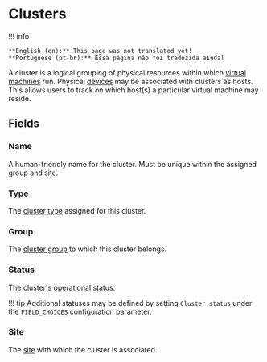 # Clusters

!!! info

    **English (en):** This page was not translated yet!
    **Portuguese (pt-br):** Essa página não foi traduzida ainda!

A cluster is a logical grouping of physical resources within which [virtual machines](./virtualmachine.md) run. Physical [devices](../dcim/device.md) may be associated with clusters as hosts. This allows users to track on which host(s) a particular virtual machine may reside.

## Fields

### Name

A human-friendly name for the cluster. Must be unique within the assigned group and site.

### Type

The [cluster type](./clustertype.md) assigned for this cluster.

### Group

The [cluster group](./clustergroup.md) to which this cluster belongs.

### Status

The cluster's operational status.

!!! tip
    Additional statuses may be defined by setting `Cluster.status` under the [`FIELD_CHOICES`](../../configuration/data-validation.md#field_choices) configuration parameter.

### Site

The [site](../dcim/site.md) with which the cluster is associated.
